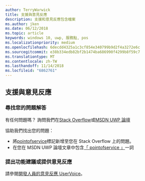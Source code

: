 ```yaml
---
author: TerryWarwick
title: 支援與意見反應
description: 支援和意見反應包含檔案
ms.author: jken
ms.date: 06/12/2018
ms.topic: article
keywords: windows 10, uwp, 服務點, pos
ms.localizationpriority: medium
ms.openlocfilehash: 6decdd4325a1c3cf854e340799b9d2f4a3272e6c
ms.sourcegitcommit: e38b334edb82bf2b1474ba686990f4299b8f59c7
ms.translationtype: MT
ms.contentlocale: zh-TW
ms.lasthandoff: 11/14/2018
ms.locfileid: "6862761"
---
```

## <a name="support-and-feedback"></a>支援與意見反應

### <a name="find-answers-to-your-questions"></a>尋找您的問題解答

有任何問題嗎？ 詢問我們在[Stack Overflow](https://aka.ms/pos-stackoverflow)或[MSDN UWP 論壇](https://aka.ms/pos-msdn-uwpforum)

協助我們找出您的問題：
- 將[pointofservice](https://aka.ms/pos-stackoverflow)標記新增至您在 Stack Overflow 上的問題。 
- 在您在 MSDN UWP 論壇文章中包含[「 pointofservice 」](https://aka.ms/pos-msdn-uwpforum)一詞

### <a name="make-feature-suggestions-or-give-feedback"></a>提出功能建議或提供意見反應
請參閱[開發人員的意見反應 UserVoice](https://wpdev.uservoice.com/forums/110705-universal-windows-platform?category_id=202594)。